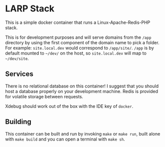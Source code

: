 # LARP Stack

This is a simple docker container that runs a Linux-Apache-Redis-PHP stack. 

This is for development purposes and will serve domains from the `/app` directory by using the first component of the domain name to pick a folder. For example: `site.local.dev` would correspond to `/app/site/`. `/app` is by default mounted to `~/dev/` on the host, so `site.local.dev` will map to `~/dev/site`.

## Services

There is no relational database on this container! I suggest that you should host a database properly on your development machine. Redis is provided for volatile storage between requests.

Xdebug should work out of the box with the IDE key of `docker`.

## Building

This container can be built and run by invoking `make` or `make run`, built alone with `make build` and you can open a terminal with `make sh`.